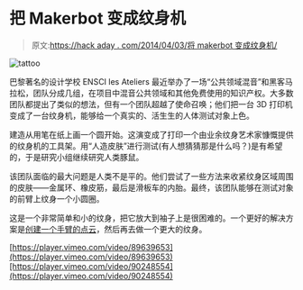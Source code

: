 # 把 Makerbot 变成纹身机

> 原文:[https://hack aday . com/2014/04/03/将 makerbot 变成纹身机/](https://hackaday.com/2014/04/03/turning-the-makerbot-into-a-tattoo-machine/)

![tattoo](../Images/73ed2f681050f04f1f34e31016093ac0.png)

巴黎著名的设计学校 ENSCI les Ateliers 最近举办了一场“公共领域混音”和黑客马拉松，团队分成几组，在项目中混音公共领域和其他免费使用的知识产权。大多数团队都提出了类似的想法，但有一个团队超越了使命召唤；他们把一台 3D 打印机变成了一台纹身机，能够给一个真实的、活生生的人体测试对象上色。

建造从用笔在纸上画一个圆开始。这演变成了打印一个由业余纹身艺术家慷慨提供的纹身机的工具架。用“人造皮肤”进行测试(有人想猜猜那是什么吗？)是有希望的，于是研究小组继续研究人类豚鼠。

该团队面临的最大问题是人类不是平的。他们尝试了一些方法来收紧纹身区域周围的皮肤——金属环、橡皮筋，最后是滑板车的内胎。最终，该团队能够在测试对象的前臂上纹身一个小圆圈。

这是一个非常简单和小的纹身，把它放大到袖子上是很困难的。一个更好的解决方案是[创建一个手臂的点云](http://hackaday.com/2013/07/15/a-robotic-tattoo-artist/)，然后再去做一个更大的纹身。

[https://player.vimeo.com/video/89639653](https://player.vimeo.com/video/89639653)[https://player.vimeo.com/video/90248554](https://player.vimeo.com/video/90248554)